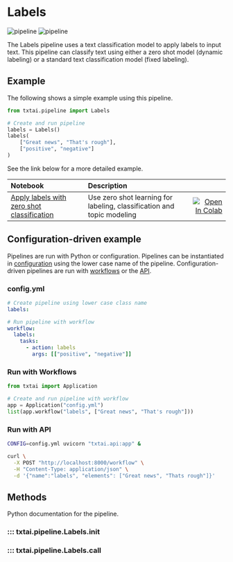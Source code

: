# Labels

![pipeline](../../images/pipeline.png#only-light)
![pipeline](../../images/pipeline-dark.png#only-dark)

The Labels pipeline uses a text classification model to apply labels to input text. This pipeline can classify text using either a zero shot model (dynamic labeling) or a standard text classification model (fixed labeling).

## Example

The following shows a simple example using this pipeline.

```python
from txtai.pipeline import Labels

# Create and run pipeline
labels = Labels()
labels(
    ["Great news", "That's rough"],
    ["positive", "negative"]
)
```

See the link below for a more detailed example.

| Notebook  | Description  |       |
|:----------|:-------------|------:|
| [Apply labels with zero shot classification](https://github.com/neuml/txtai/blob/master/examples/07_Apply_labels_with_zero_shot_classification.ipynb) | Use zero shot learning for labeling, classification and topic modeling | [![Open In Colab](https://colab.research.google.com/assets/colab-badge.svg)](https://colab.research.google.com/github/neuml/txtai/blob/master/examples/07_Apply_labels_with_zero_shot_classification.ipynb) |

## Configuration-driven example

Pipelines are run with Python or configuration. Pipelines can be instantiated in [configuration](../../../api/configuration/#pipeline) using the lower case name of the pipeline. Configuration-driven pipelines are run with [workflows](../../../workflow/#configuration-driven-example) or the [API](../../../api#local-instance).

### config.yml
```yaml
# Create pipeline using lower case class name
labels:

# Run pipeline with workflow
workflow:
  labels:
    tasks:
      - action: labels
        args: [["positive", "negative"]]
```

### Run with Workflows

```python
from txtai import Application

# Create and run pipeline with workflow
app = Application("config.yml")
list(app.workflow("labels", ["Great news", "That's rough"]))
```

### Run with API

```bash
CONFIG=config.yml uvicorn "txtai.api:app" &

curl \
  -X POST "http://localhost:8000/workflow" \
  -H "Content-Type: application/json" \
  -d '{"name":"labels", "elements": ["Great news", "Thats rough"]}'
```

## Methods

Python documentation for the pipeline.

### ::: txtai.pipeline.Labels.__init__
### ::: txtai.pipeline.Labels.__call__
